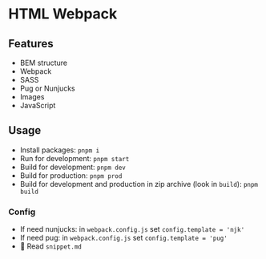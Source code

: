 # HTML Webpack

## Features

* BEM structure
* Webpack
* SASS
* Pug or Nunjucks
* Images
* JavaScript

## Usage

* Install packages: `pnpm i`
* Run for development: `pnpm start`
* Build for development: `pnpm dev`
* Build for production: `pnpm prod`
* Build for development and production in zip archive (look in `build`): `pnpm build`

### Config

* If need nunjucks: in `webpack.config.js` set `config.template = 'njk'`
* If need pug: in `webpack.config.js` set `config.template = 'pug'`
* 🎁 Read `snippet.md`
